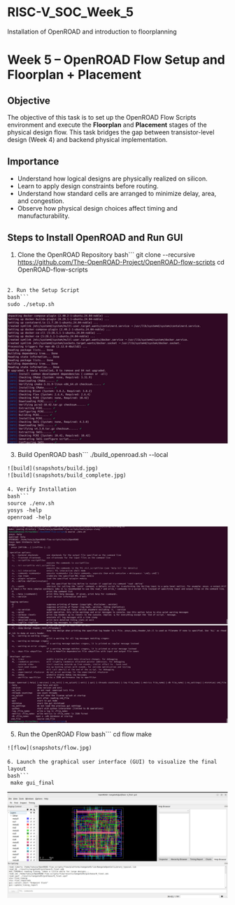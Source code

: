 # RISC-V_SOC_Week_5
Installation of OpenROAD and introduction to floorplanning

# Week 5 – OpenROAD Flow Setup and Floorplan + Placement

## Objective
The objective of this task is to set up the OpenROAD Flow Scripts environment and execute the **Floorplan** and **Placement** stages of the physical design flow. This task bridges the gap between transistor-level design (Week 4) and backend physical implementation.

## Importance
- Understand how logical designs are physically realized on silicon.
- Learn to apply design constraints before routing.
- Understand how standard cells are arranged to minimize delay, area, and congestion.
- Observe how physical design choices affect timing and manufacturability.
## Steps to Install OpenROAD and Run GUI
1. Clone the OpenROAD Repository
bash```
git clone --recursive https://github.com/The-OpenROAD-Project/OpenROAD-flow-scripts
cd OpenROAD-flow-scripts
```

2. Run the Setup Script
bash```
sudo ./setup.sh
```
![setup](snapshots/setup.jpg)

3. Build OpenROAD
bash```
./build_openroad.sh --local
```
![build](snapshots/build.jpg)
![build](snapshots/build_complete.jpg)

4. Verify Installation
bash```
source ./env.sh
yosys -help  
openroad -help
```
![yosys](snapshots/yosys-help.jpg)
![openroad](snapshots/openroad-help.jpg)

5. Run the OpenROAD Flow
bash```
cd flow
make
```
![flow](snapshots/flow.jpg)

6. Launch the graphical user interface (GUI) to visualize the final layout
bash```
 make gui_final
```
![final_gui](snapshots/final_gui.jpg)
